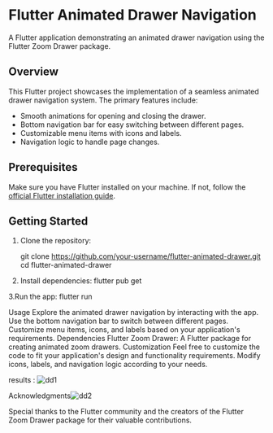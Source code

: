# Flutter Animated Drawer Navigation

A Flutter application demonstrating an animated drawer navigation using the Flutter Zoom Drawer package.

## Overview

This Flutter project showcases the implementation of a seamless animated drawer navigation system. The primary features include:

- Smooth animations for opening and closing the drawer.
- Bottom navigation bar for easy switching between different pages.
- Customizable menu items with icons and labels.
- Navigation logic to handle page changes.

## Prerequisites

Make sure you have Flutter installed on your machine. If not, follow the [official Flutter installation guide](https://flutter.dev/docs/get-started/install).

## Getting Started

1. Clone the repository:
 
   git clone https://github.com/your-username/flutter-animated-drawer.git
   cd flutter-animated-drawer

2. Install dependencies:
flutter pub get


3.Run the app:
flutter run

Usage
Explore the animated drawer navigation by interacting with the app.
Use the bottom navigation bar to switch between different pages.
Customize menu items, icons, and labels based on your application's requirements.
Dependencies
Flutter Zoom Drawer: A Flutter package for creating animated zoom drawers.
Customization
Feel free to customize the code to fit your application's design and functionality requirements. Modify icons, labels, and navigation logic according to your needs.

results : 
![dd1](https://github.com/Lamia2428/flutter-animated-drawer/assets/99986124/af3a8bb3-e97f-4c29-ba4e-f5c8988ba904)

Acknowledgments![dd2](https://github.com/Lamia2428/flutter-animated-drawer/assets/99986124/ba75b6ef-0664-4981-bf44-3b9fafab90e5)

Special thanks to the Flutter community and the creators of the Flutter Zoom Drawer package for their valuable contributions.






   

